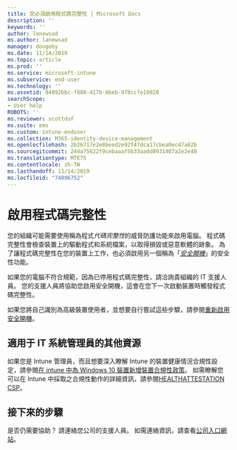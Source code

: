 ```yaml
---
title: 您必須啟用程式碼完整性 | Microsoft Docs
description: ''
keywords: ''
author: lenewsad
ms.author: lanewsad
manager: dougeby
ms.date: 11/14/2019
ms.topic: article
ms.prod: ''
ms.service: microsoft-intune
ms.subservice: end-user
ms.technology: ''
ms.assetid: 84892bbc-f888-417b-bbeb-978cc7e10028
searchScope:
- User help
ROBOTS: ''
ms.reviewer: scottduf
ms.suite: ems
ms.custom: intune-enduser
ms.collection: M365-identity-device-management
ms.openlocfilehash: 2b26717e2e8beed2e92f47dca17cbea0ec47a82b
ms.sourcegitcommit: 244a75622f9cebaaaf5b33aadd8931407a2e2e48
ms.translationtype: MTE75
ms.contentlocale: zh-TW
ms.lasthandoff: 11/14/2019
ms.locfileid: "74096752"
---
```

# <a name="enable-code-integrity"></a>啟用程式碼完整性

您的組織可能需要使用稱為程式*代碼完整性*的威脅防護功能來啟用電腦。 程式碼完整性會檢查裝置上的驅動程式和系統檔案，以取得損毀或惡意軟體的跡象。 為了讓程式碼完整性在您的裝置上工作，也必須啟用另一個稱為「[*安全開機*](https://docs.microsoft.com/windows/security/information-protection/secure-the-windows-10-boot-process#secure-boot)」的安全性功能。

如果您的電腦不符合規範，因為已停用程式碼完整性，請洽詢貴組織的 IT 支援人員。 您的支援人員將協助您啟用安全開機，這會在您下一次啟動裝置時觸發程式碼完整性。 

如果您將自己識別為高級裝置使用者，並想要自行嘗試這些步驟，請參閱[重新啟用安全開機](https://docs.microsoft.com/windows-hardware/manufacture/desktop/disabling-secure-boot#re-enable-secure-boot)。

## <a name="additional-resources-for-it-administrators"></a>適用于 IT 系統管理員的其他資源

如果您是 Intune 管理員，而且想要深入瞭解 Intune 的裝置健康情況合規性設定，請參閱[在 intune 中為 Windows 10 裝置新增裝置合規性政策](https://docs.microsoft.com/intune/protect/compliance-policy-create-windows)。 如需瞭解您可以在 Intune 中採取之合規性動作的詳細資訊，請參閱[HEALTHATTESTATION CSP](https://docs.microsoft.com/windows/client-management/mdm/healthattestation-csp#step-8-take-appropriate-policy-action-based-on-evaluation-results)。  

## <a name="next-steps"></a>接下來的步驟

是否仍需要協助？ 請連絡您公司的支援人員。 如需連絡資訊，請查看[公司入口網站](https://go.microsoft.com/fwlink/?linkid=2010980)。
